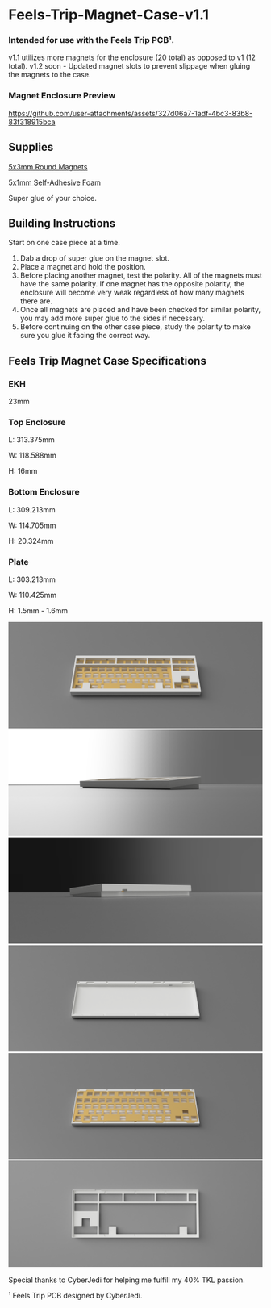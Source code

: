 # Feels-Trip-Magnet-Case-v1.1

### Intended for use with the Feels Trip PCB¹.

v1.1 utilizes more magnets for the enclosure (20 total) as opposed to v1 (12 total).
v1.2 soon - Updated magnet slots to prevent slippage when gluing the magnets to the case.

### Magnet Enclosure Preview

https://github.com/user-attachments/assets/327d06a7-1adf-4bc3-83b8-83f318915bca

## Supplies
[5x3mm Round Magnets](https://www.amazon.com/dp/B09QHS6VSJ)

[5x1mm Self-Adhesive Foam](https://www.amazon.com/dp/B07L6M4PN1)

Super glue of your choice.

## Building Instructions

Start on one case piece at a time.

1. Dab a drop of super glue on the magnet slot.
2. Place a magnet and hold the position.
3. Before placing another magnet, test the polarity. All of the magnets must have the same polarity. If one magnet has the opposite polarity, the enclosure will become very weak regardless of how many magnets there are.
4. Once all magnets are placed and have been checked for similar polarity, you may add more super glue to the sides if necessary.
5. Before continuing on the other case piece, study the polarity to make sure you glue it facing the correct way.

## Feels Trip Magnet Case Specifications

### EKH
23mm

### Top Enclosure
L: 313.375mm

W: 118.588mm

H: 16mm

### Bottom Enclosure
L: 309.213mm

W: 114.705mm

H: 20.324mm

### Plate
L: 303.213mm

W: 110.425mm

H: 1.5mm - 1.6mm

![screenshot](https://github.com/vroyasumi/Feels-Trip-Magnet-Case/blob/main/Renders/Feels_Trip_EXPORT_FIXEDADDED_MAGNETS_2024-Jul-18_05-22-22PM-000_CustomizedView1469937096.png)
![screenshot](https://github.com/vroyasumi/Feels-Trip-Magnet-Case/blob/main/Renders/Feels_Trip_EXPORT_FIXEDADDED_MAGNETS_2024-Jul-18_05-23-02PM-000_CustomizedView18128074447.png)
![screenshot](https://github.com/vroyasumi/Feels-Trip-Magnet-Case/blob/main/Renders/Feels_Trip_EXPORT_FIXEDADDED_MAGNETS_2024-Jul-18_05-23-13PM-000_CustomizedView14463899026.png)
![screenshot](https://github.com/vroyasumi/Feels-Trip-Magnet-Case/blob/main/Renders/Feels_Trip_EXPORT_FIXEDADDED_MAGNETS_2024-Jul-18_05-23-48PM-000_CustomizedView15493387225.png)
![screenshot](https://github.com/vroyasumi/Feels-Trip-Magnet-Case/blob/main/Renders/Feels_Trip_EXPORT_FIXEDADDED_MAGNETS_2024-Jul-18_05-23-59PM-000_CustomizedView15493387225.png)
![screenshot](https://github.com/vroyasumi/Feels-Trip-Magnet-Case/blob/main/Renders/Feels_Trip_EXPORT_FIXEDADDED_MAGNETS_2024-Jul-18_05-25-41PM-000_CustomizedView51714789489.png)

Special thanks to CyberJedi for helping me fulfill my 40% TKL passion.

¹ Feels Trip PCB designed by CyberJedi.
